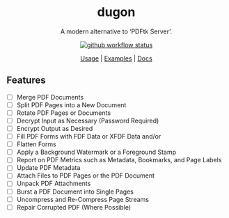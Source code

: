 <div align="center">

 # dugon

 A modern alternative to ‘PDFtk Server’.

 [![github workflow status](https://img.shields.io/github/workflow/status/TaKO8Ki/dugon/CI/main)](https://github.com/TaKO8Ki/dugon/actions)

 [Usage](#Usage) | [Examples](examples) | [Docs](https://docs.rs/beaver)

</div>

## Features

- [ ] Merge PDF Documents
- [ ] Split PDF Pages into a New Document
- [ ] Rotate PDF Pages or Documents
- [ ] Decrypt Input as Necessary (Password Required)
- [ ] Encrypt Output as Desired
- [ ] Fill PDF Forms with FDF Data or XFDF Data and/or 
- [ ] Flatten Forms
- [ ] Apply a Background Watermark or a Foreground Stamp
- [ ] Report on PDF Metrics such as Metadata, Bookmarks, and Page Labels
- [ ] Update PDF Metadata
- [ ] Attach Files to PDF Pages or the PDF Document
- [ ] Unpack PDF Attachments
- [ ] Burst a PDF Document into Single Pages
- [ ] Uncompress and Re-Compress Page Streams
- [ ] Repair Corrupted PDF (Where Possible)

